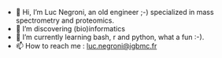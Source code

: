 - 👋 Hi, I’m Luc Negroni, an old engineer ;-) specialized in mass spectrometry and proteomics.
- 👀 I’m discovering (bio)informatics
- 🌱 I’m currently learning bash, r and python, what a fun :-).
- 📫 How to reach me : luc.negroni@igbmc.fr

<!---
lucNegroniCnrs/lucNegroniCnrs is a ✨ special ✨ repository because its `README.md` (this file) appears on your GitHub profile.
You can click the Preview link to take a look at your changes.
--->
